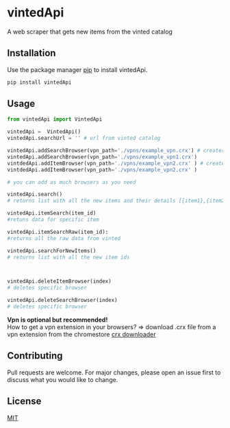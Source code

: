 # vintedApi

A web scraper that gets new items from the vinted catalog

## Installation

Use the package manager [pip](https://pip.pypa.io/en/stable/) to install vintedApi.

```bash
pip install vintedApi
```

## Usage


```python
from vintedApi import VintedApi

vintedApi =  VintedApi()
vintedApi.searchUrl = '' # url from vinted catalog

vintedApi.addSearchBrowser(vpn_path='./vpns/example_vpn.crx') # creates a new browser that that seaches for new items in the catalog (vpn extension optional)
vintedApi.addSearchBrowser(vpn_path='./vpns/example_vpn1.crx')
vintdedApi.addItemBrowser(vpn_path='./vpns/example_vpn2.crx' ) # creates a new browser that scrapes data for specific item (vpn extension optional)
vintdedApi.addItemBrowser(vpn_path='./vpns/example_vpn2.crx' )

# you can add as much browsers as you need

vintedApi.search() 
# returns list with all the new items and their details [{item1},{item2},...]

vintedApi.itemSearch(item_id)
#retuns data for specific item

vintedApi.itemSearchRaw(item_id):
#returns all the raw data from vinted

vintedApi.searchForNewItems()
# returns list with all the new item ids



vintedApi.deleteItemBrowser(index)
# deletes specific browser

vintedApi.deleteSearchBrowser(index)
# deletes specific browser

```
**Vpn is optional but recommended!**
<br>
How to get a vpn extension in your browsers? => download .crx file from a vpn extension from the chromestore [crx downloader](https://crxextractor.com/)

## Contributing

Pull requests are welcome. For major changes, please open an issue first
to discuss what you would like to change.


## License

[MIT](https://choosealicense.com/licenses/mit/)

